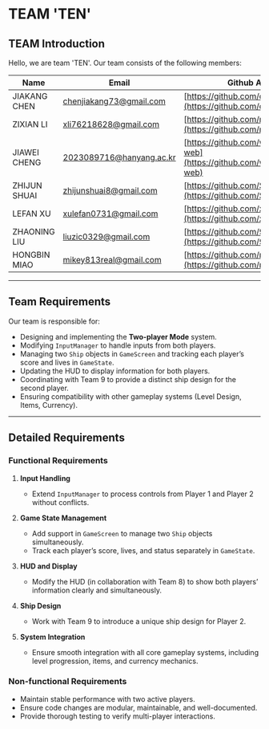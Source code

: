 # TEAM 'TEN'
## TEAM Introduction
Hello, we are team 'TEN'. Our team consists of the following members:  

| Name | Email | Github Address |  
|------|-------|----------------|  
| JIAKANG CHEN | chenjiakang73@gmail.com | [https://github.com/chenjiakang1](https://github.com/chenjiakang1) |  
| ZIXIAN LI | xli76218628@gmail.com | [https://github.com/ninemorning](https://github.com/ninemorning) |  
| JIAWEI CHENG | 2023089716@hanyang.ac.kr | [https://github.com/weiwei20040619-web](https://github.com/weiwei20040619-web) |  
| ZHIJUN SHUAI | zhijunshuai8@gmail.com | [https://github.com/SHUAIZHIJUN](https://github.com/SHUAIZHIJUN) |  
| LEFAN XU | xulefan0731@gmail.com | [https://github.com/xlf06](https://github.com/xlf06) |  
| ZHAONING LIU | liuzic0329@gmail.com | [https://github.com/962464thdl](https://github.com/962464thdl) |  
| HONGBIN MIAO | mikey813real@gmail.com | [https://github.com/mikey813](https://github.com/mikey813) |  

---

## Team Requirements

Our team is responsible for:  

- Designing and implementing the **Two-player Mode** system.  
- Modifying `InputManager` to handle inputs from both players.  
- Managing two `Ship` objects in `GameScreen` and tracking each player’s score and lives in `GameState`.  
- Updating the HUD to display information for both players.  
- Coordinating with Team 9 to provide a distinct ship design for the second player.  
- Ensuring compatibility with other gameplay systems (Level Design, Items, Currency).  

---

## Detailed Requirements

### Functional Requirements  
1. **Input Handling**  
   - Extend `InputManager` to process controls from Player 1 and Player 2 without conflicts.  

2. **Game State Management**  
   - Add support in `GameScreen` to manage two `Ship` objects simultaneously.  
   - Track each player’s score, lives, and status separately in `GameState`.  

3. **HUD and Display**  
   - Modify the HUD (in collaboration with Team 8) to show both players’ information clearly and simultaneously.  

4. **Ship Design**  
   - Work with Team 9 to introduce a unique ship design for Player 2.  

5. **System Integration**  
   - Ensure smooth integration with all core gameplay systems, including level progression, items, and currency mechanics.  

### Non-functional Requirements  
- Maintain stable performance with two active players.  
- Ensure code changes are modular, maintainable, and well-documented.  
- Provide thorough testing to verify multi-player interactions.  
